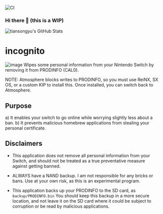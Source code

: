 ![CI](https://github.com/tiansongyu/Switch-incognito/workflows/CI/badge.svg)
### Hi there 👋 (this is a WIP)

![tiansongyu's GitHub Stats](https://github-readme-stats.vercel.app/api?username=tiansongyu&show_icons=true)
<!--
**tiansongyu/tiansongyu** is a ✨ _special_ ✨ repository because its `README.md` (this file) appears on your GitHub profile.

Here are some ideas to get you started:

- 🔭 I’m currently working on ...
- 🌱 I’m currently learning ...
- 👯 I’m looking to collaborate on ...
- 🤔 I’m looking for help with ...
- 💬 Ask me about ...
- 📫 How to reach me: ...
- 😄 Pronouns: ...
- ⚡ Fun fact: ...
-->
# incognito
![image](https://github.com/tiansongyu/Switch-incognito/blob/master/res/display.jpg)
Wipes some personal information from your Nintendo Switch by removing it from PRODINFO (CAL0).

NOTE: Atmosphere blocks writes to PRODINFO, so you must use ReiNX, SX OS, or a custom KIP to install this. Once installed, you can switch back to Atmosphere.

## Purpose
a) It enables your switch to go online while worrying slightly less about a ban.
b) It prevents malicious homebrew applications from stealing your personal certificate.

## Disclaimers
* This application does not remove all personal information from your Switch, and should not be treated as a true preventative measure against getting banned.

* ALWAYS have a NAND backup. I am not responsible for any bricks or bans. Use at your own risk, as this is an experimental program.

* This application backs up your PRODINFO to the SD card, as `backup/PRODINFO.bin` You should keep this backup in a more secure location, and not leave it on the SD card where it could be subject to corruption or be read by malicious applications.
